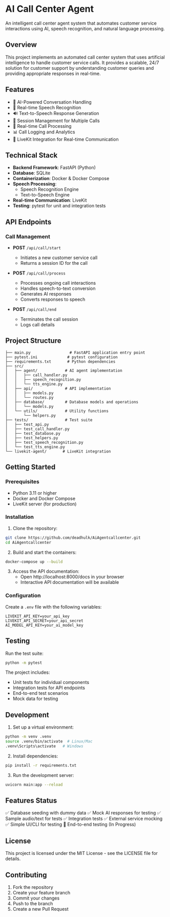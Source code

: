 # AI Call Center Agent

An intelligent call center agent system that automates customer service interactions using AI, speech recognition, and natural language processing.

## Overview

This project implements an automated call center system that uses artificial intelligence to handle customer service calls. It provides a scalable, 24/7 solution for customer support by understanding customer queries and providing appropriate responses in real-time.

## Features

- 🤖 AI-Powered Conversation Handling
- 🎤 Real-time Speech Recognition
- 🔊 Text-to-Speech Response Generation
- 📝 Session Management for Multiple Calls
- 🔄 Real-time Call Processing
- 📊 Call Logging and Analytics
- 🔌 LiveKit Integration for Real-time Communication

## Technical Stack

- **Backend Framework**: FastAPI (Python)
- **Database**: SQLite
- **Containerization**: Docker & Docker Compose
- **Speech Processing**: 
  - Speech Recognition Engine
  - Text-to-Speech Engine
- **Real-time Communication**: LiveKit
- **Testing**: pytest for unit and integration tests

## API Endpoints

### Call Management

- **POST** `/api/call/start`
  - Initiates a new customer service call
  - Returns a session ID for the call

- **POST** `/api/call/process`
  - Processes ongoing call interactions
  - Handles speech-to-text conversion
  - Generates AI responses
  - Converts responses to speech

- **POST** `/api/call/end`
  - Terminates the call session
  - Logs call details

## Project Structure

```
├── main.py                 # FastAPI application entry point
├── pytest.ini             # pytest configuration
├── requirements.txt       # Python dependencies
├── src/
│   ├── agent/            # AI agent implementation
│   │   ├── call_handler.py
│   │   ├── speech_recognition.py
│   │   └── tts_engine.py
│   ├── api/              # API implementation
│   │   ├── models.py
│   │   └── routes.py
│   ├── database/         # Database models and operations
│   │   └── models.py
│   └── utils/            # Utility functions
│       └── helpers.py
├── tests/                # Test suite
│   ├── test_api.py
│   ├── test_call_handler.py
│   ├── test_database.py
│   ├── test_helpers.py
│   ├── test_speech_recognition.py
│   └── test_tts_engine.py
└── livekit-agent/       # LiveKit integration
```

## Getting Started

### Prerequisites

- Python 3.11 or higher
- Docker and Docker Compose
- LiveKit server (for production)

### Installation

1. Clone the repository:
```bash
git clone https://github.com/deadhulk/AiAgentcallcenter.git
cd AiAgentcallcenter
```

2. Build and start the containers:
```bash
docker-compose up --build
```

3. Access the API documentation:
   - Open http://localhost:8000/docs in your browser
   - Interactive API documentation will be available

### Configuration

Create a `.env` file with the following variables:
```
LIVEKIT_API_KEY=your_api_key
LIVEKIT_API_SECRET=your_api_secret
AI_MODEL_API_KEY=your_ai_model_key
```

## Testing

Run the test suite:
```bash
python -m pytest
```

The project includes:
- Unit tests for individual components
- Integration tests for API endpoints
- End-to-end test scenarios
- Mock data for testing

## Development

1. Set up a virtual environment:
```bash
python -m venv .venv
source .venv/bin/activate  # Linux/Mac
.venv\Scripts\activate   # Windows
```

2. Install dependencies:
```bash
pip install -r requirements.txt
```

3. Run the development server:
```bash
uvicorn main:app --reload
```

## Features Status

✅ Database seeding with dummy data
✅ Mock AI responses for testing
✅ Sample audio/text for tests
✅ Integration tests
✅ External service mocking
✅ Simple UI/CLI for testing
🚧 End-to-end testing (In Progress)

## License

This project is licensed under the MIT License - see the LICENSE file for details.

## Contributing

1. Fork the repository
2. Create your feature branch
3. Commit your changes
4. Push to the branch
5. Create a new Pull Request
